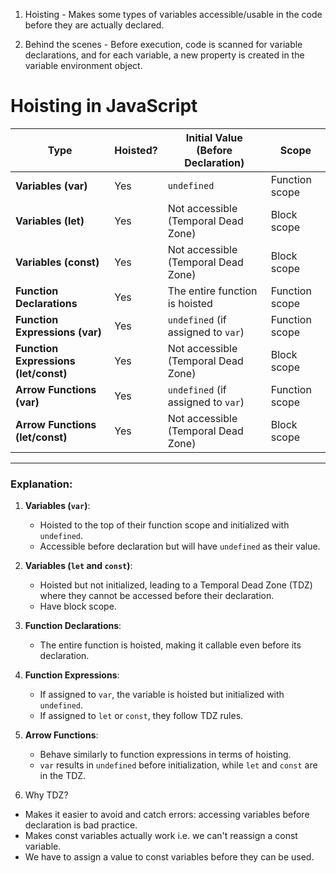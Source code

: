 1. Hoisting - Makes some types of variables accessible/usable in the code before they are actually declared.

2. Behind the scenes - Before execution, code is scanned for variable declarations, and for each variable, a new property is created in the variable environment object.

# Hoisting in JavaScript

| Type                                 | Hoisted? | Initial Value (Before Declaration)  | Scope          |
| ------------------------------------ | -------- | ----------------------------------- | -------------- |
| **Variables (var)**                  | Yes      | `undefined`                         | Function scope |
| **Variables (let)**                  | Yes      | Not accessible (Temporal Dead Zone) | Block scope    |
| **Variables (const)**                | Yes      | Not accessible (Temporal Dead Zone) | Block scope    |
| **Function Declarations**            | Yes      | The entire function is hoisted      | Function scope |
| **Function Expressions (var)**       | Yes      | `undefined` (if assigned to `var`)  | Function scope |
| **Function Expressions (let/const)** | Yes      | Not accessible (Temporal Dead Zone) | Block scope    |
| **Arrow Functions (var)**            | Yes      | `undefined` (if assigned to `var`)  | Function scope |
| **Arrow Functions (let/const)**      | Yes      | Not accessible (Temporal Dead Zone) | Block scope    |

---

### Explanation:

1. **Variables (`var`)**:

   - Hoisted to the top of their function scope and initialized with `undefined`.
   - Accessible before declaration but will have `undefined` as their value.

2. **Variables (`let` and `const`)**:

   - Hoisted but not initialized, leading to a Temporal Dead Zone (TDZ) where they cannot be accessed before their declaration.
   - Have block scope.

3. **Function Declarations**:

   - The entire function is hoisted, making it callable even before its declaration.

4. **Function Expressions**:

   - If assigned to `var`, the variable is hoisted but initialized with `undefined`.
   - If assigned to `let` or `const`, they follow TDZ rules.

5. **Arrow Functions**:

   - Behave similarly to function expressions in terms of hoisting.
   - `var` results in `undefined` before initialization, while `let` and `const` are in the TDZ.

6. Why TDZ?

- Makes it easier to avoid and catch errors: accessing variables before declaration is bad practice.
- Makes const variables actually work i.e. we can't reassign a const variable.
- We have to assign a value to const variables before they can be used.
